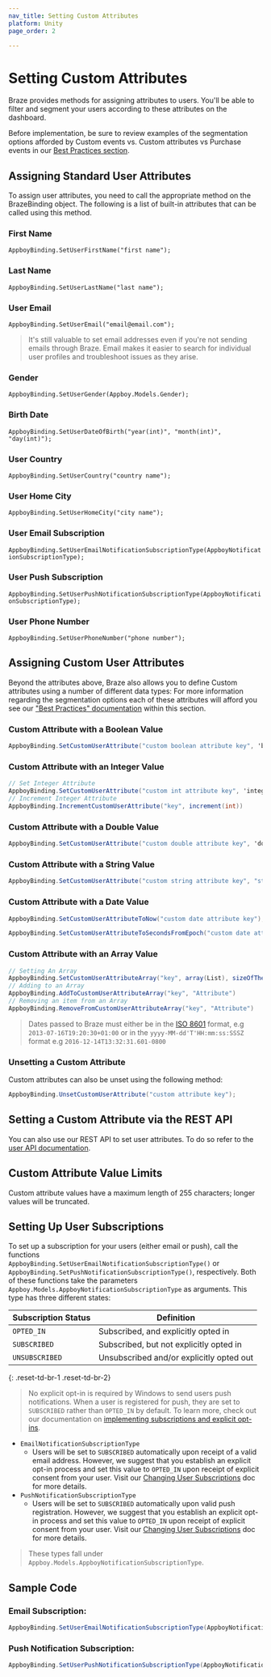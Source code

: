 ```yaml
---
nav_title: Setting Custom Attributes
platform: Unity
page_order: 2

---
```


# Setting Custom Attributes

Braze provides methods for assigning attributes to users. You'll be able to filter and segment your users according to these attributes on the dashboard.

Before implementation, be sure to review examples of the segmentation options afforded by Custom events vs. Custom attributes vs Purchase events in our [Best Practices section][1].

## Assigning Standard User Attributes

To assign user attributes, you need to call the appropriate method on the BrazeBinding object. The following is a list of built-in attributes that can be called using this method.

### First Name
`AppboyBinding.SetUserFirstName("first name");`

### Last Name
`AppboyBinding.SetUserLastName("last name");`

### User Email
`AppboyBinding.SetUserEmail("email@email.com");`

>  It's still valuable to set email addresses even if you're not sending emails through Braze. Email makes it easier to search for individual user profiles and troubleshoot issues as they arise.

### Gender
`AppboyBinding.SetUserGender(Appboy.Models.Gender);`

### Birth Date
`AppboyBinding.SetUserDateOfBirth("year(int)", "month(int)", "day(int)");`

### User Country
`AppboyBinding.SetUserCountry("country name");`

### User Home City
`AppboyBinding.SetUserHomeCity("city name");`

### User Email Subscription
`AppboyBinding.SetUserEmailNotificationSubscriptionType(AppboyNotificationSubscriptionType);`

### User Push Subscription
`AppboyBinding.SetUserPushNotificationSubscriptionType(AppboyNotificationSubscriptionType);`

### User Phone Number
`AppboyBinding.SetUserPhoneNumber("phone number");`

## Assigning Custom User Attributes

Beyond the attributes above, Braze also allows you to define Custom attributes using a number of different data types:
For more information regarding the segmentation options each of these attributes will afford you see our ["Best Practices" documentation][1] within this section.


### Custom Attribute with a Boolean Value

```csharp
AppboyBinding.SetCustomUserAttribute("custom boolean attribute key", 'boolean value');
```

### Custom Attribute with an Integer Value

```csharp
// Set Integer Attribute
AppboyBinding.SetCustomUserAttribute("custom int attribute key", 'integer value');
// Increment Integer Attribute
AppboyBinding.IncrementCustomUserAttribute("key", increment(int))
```

### Custom Attribute with a Double Value

```csharp
AppboyBinding.SetCustomUserAttribute("custom double attribute key", 'double value');
```

### Custom Attribute with a String Value

```csharp
AppboyBinding.SetCustomUserAttribute("custom string attribute key", "string custom attribute");
```

### Custom Attribute with a Date Value

```csharp
AppboyBinding.SetCustomUserAttributeToNow("custom date attribute key");
```

```csharp
AppboyBinding.SetCustomUserAttributeToSecondsFromEpoch("custom date attribute key", 'integer value');
```

### Custom Attribute with an Array Value

```csharp
// Setting An Array
AppboyBinding.SetCustomUserAttributeArray("key", array(List), sizeOfTheArray(int))
// Adding to an Array
AppboyBinding.AddToCustomUserAttributeArray("key", "Attribute")
// Removing an item from an Array
AppboyBinding.RemoveFromCustomUserAttributeArray("key", "Attribute")
```

>  Dates passed to Braze must either be in the [ISO 8601][2] format, e.g `2013-07-16T19:20:30+01:00` or in the `yyyy-MM-dd'T'HH:mm:ss:SSSZ` format e.g `2016-12-14T13:32:31.601-0800`

### Unsetting a Custom Attribute

Custom attributes can also be unset using the following method:

```csharp
AppboyBinding.UnsetCustomUserAttribute("custom attribute key");
```

## Setting a Custom Attribute via the REST API
You can also use our REST API to set user attributes. To do so refer to the [user API documentation][3].

## Custom Attribute Value Limits
Custom attribute values have a maximum length of 255 characters; longer values will be truncated.

## Setting Up User Subscriptions

To set up a subscription for your users (either email or push), call the functions     
`AppboyBinding.SetUserEmailNotificationSubscriptionType()` or `AppboyBinding.SetPushNotificationSubscriptionType()`, respectively. Both of these functions take the parameters `Appboy.Models.AppboyNotificationSubscriptionType` as arguments. This type has three different states:

| Subscription Status | Definition |
| ------------------- | ---------- |
| `OPTED_IN` | Subscribed, and explicitly opted in |
| `SUBSCRIBED` | Subscribed, but not explicitly opted in |
| `UNSUBSCRIBED` | Unsubscribed and/or explicitly opted out |
{: .reset-td-br-1 .reset-td-br-2}

>  No explicit opt-in is required by Windows to send users push notifications. When a user is registered for push, they are set to `SUBSCRIBED` rather than `OPTED_IN` by default. To learn more, check out our documentation on [implementing subscriptions and explicit opt-ins][10].

- `EmailNotificationSubscriptionType`
  - Users will be set to `SUBSCRIBED` automatically upon receipt of a valid email address. However, we suggest that you establish an explicit opt-in process and set this value to `OPTED_IN` upon receipt of explicit consent from your user. Visit our [Changing User Subscriptions][8] doc for more details.
- `PushNotificationSubscriptionType`
  - Users will be set to `SUBSCRIBED` automatically upon valid push registration. However, we suggest that you establish an explicit opt-in process and set this value to `OPTED_IN` upon receipt of explicit consent from your user. Visit our [Changing User Subscriptions][8] doc for more details.

>  These types fall under `Appboy.Models.AppboyNotificationSubscriptionType`.

## Sample Code

### Email Subscription:

```csharp
AppboyBinding.SetUserEmailNotificationSubscriptionType(AppboyNotificationSubscriptionType.OPTED_IN);
```

### Push Notification Subscription:

```csharp
AppboyBinding.SetUserPushNotificationSubscriptionType(AppboyNotificationSubscriptionType.OPTED_IN);
```

[1]: {{site.baseurl}}/developer_guide/platform_wide/analytics_overview/#user-data-collection
[2]: http://en.wikipedia.org/wiki/ISO_8601
[3]: {{site.baseurl}}/developer_guide/rest_api/user_data/#user-data
[8]: {{site.baseurl}}/user_guide/administrative/manage_your_users/managing_user_subscriptions/#changing-subscriptions
[10]: {{site.baseurl}}/user_guide/message_building_by_channel/email/managing_user_subscriptions/#managing-user-subscriptions
